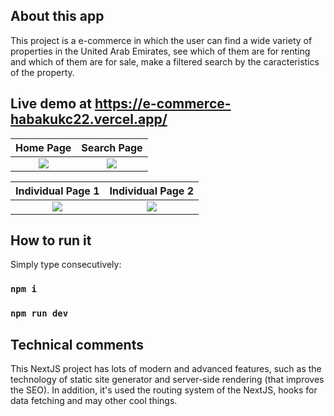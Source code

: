 ## About this app

This project is a e-commerce in which the user can find a wide variety of properties in the United Arab Emirates, see which of them are for renting and which of them are for sale, make a filtered search by the caracteristics of the property.

## Live demo at https://e-commerce-habakukc22.vercel.app/

|          Home Page          |        Search Page          |
| :-------------------------: | :-------------------------: |
| ![](https://i.ibb.co/1ZTwcfw/img1.png) | ![](https://i.ibb.co/Mcx8TkB/img2.png) |

|     Individual Page 1       |     Individual Page 2       |
| :-------------------------: | :-------------------------: |
| ![](https://i.ibb.co/8XKSLYP/img3.png) | ![](https://i.ibb.co/1K4t0xd/img4.png) |

## How to run it

Simply type consecutively:

### `npm i`

### `npm run dev`

## Technical comments

This NextJS project has lots of modern and advanced features, such as the technology of static site generator and server-side rendering (that improves the SEO). In addition, it's used the routing system of the NextJS, hooks for data fetching and may other cool things.
